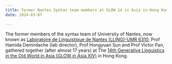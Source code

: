 ```yaml
---
title: Former Nantes Syntax team members at GLOW 14 in Asia in Hong Kong! 
date: 2024-03-07
  
---
```

The former members of the syntax team of University of Nantes, now known as [Laboratoire de Linguistique de Nantes (LLING)-UMR 6310](https://lling.univ-nantes.fr), Prof Hamida Demirdache (lab director), Prof Hongyuan Sun and Prof Victor Pan, gathered together (after almost 17 years) at The [14th Generative Linguistics in the Old World in Asia (GLOW in Asia XIV)](https://ling.cuhk.edu.hk/glowxiv/) in Hong Kong. 
